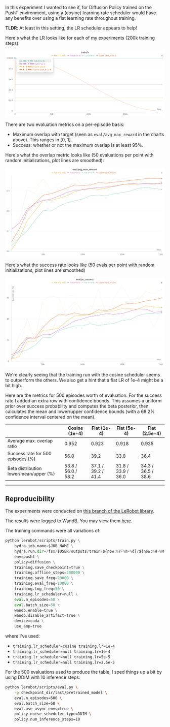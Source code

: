 In this experiment I wanted to see if, for Diffusion Policy trained on the PushT environment, using a (cosine) learning rate scheduler would have any benefits over using a flat learning rate throughout training. 

**TLDR**: At least in this setting, the LR scheduler appears to help!

Here's what the LR looks like for each of my experiments (200k training steps):

![](.images/2024-06-04-09-22-19.png)

There are two evaluation metrics on a per-episode basis:

- Maximum overlap with target (seen as `eval/avg_max_reward` in the charts above). This ranges in [0, 1].
- Success: whether or not the maximum overlap is at least 95%.

Here's what the overlap metric looks like (50 evaluations per point with random initializations, plot lines are smoothed):

![](.images/2024-06-04-09-24-14.png)

Here's what the success rate looks like (50 evals per point with random initializations, plot lines are smoothed)

![](.images/2024-06-04-09-26-33.png)

We're clearly seeing that the training run with the cosine scheduler seems to outperform the others. We also get a hint that a flat LR of 1e-4 might be a bit high.

Here are the metrics for 500 episodes worth of evaluation. For the success rate I added an extra row with confidence bounds. This assumes a uniform prior over success probability and computes the beta posterior, then calculates the mean and lower/upper confidence bounds (with a 68.2% confidence interval centered on the mean).

<blank>|Cosine (1e-4)|Flat (1e-4)|Flat (5e-4)|Flat (2.5e-4)
-|-|-|-|-
Average max. overlap ratio | 0.952 | 0.923 | 0.918 | 0.935
Success rate for 500 episodes (%) | 56.0 | 39.2 | 33.8 | 36.4
Beta distribution lower/mean/upper (%) | 53.8 / 56.0 / 58.2 | 37.1 / 39.2 / 41.4 | 31.8 / 33.9 / 36.0 | 34.3 / 36.5 / 38.6

---

## Reproducibility

The experiments were conducted on [this branch of the LeRobot library](https://github.com/alexander-soare/lerobot/tree/lr_scheduler_experiment).

The results were logged to WandB. You may view them [here](https://wandb.ai/alexander-soare/lerobot?nw=j3ce4d3ypq8).

The training commands were all variations of:

```python
python lerobot/scripts/train.py \
    hydra.job.name=$JOB_NAME \
    hydra.run.dir=/fsx/$USER/outputs/train/${now:%Y-%m-%d}/${now:%H-%M-%S}_${JOB_NAME} \
    env=pusht \
    policy=diffusion \
    training.save_checkpoint=true \
    training.offline_steps=200000 \
    training.save_freq=20000 \
    training.eval_freq=10000 \
    training.log_freq=50 \
    training.lr_scheduler=null \
    eval.n_episodes=50 \
    eval.batch_size=50 \
    wandb.enable=true \
    wandb.disable_artifact=true \
    device=cuda \
    use_amp=true
```

where I've used:
- `training.lr_scheduler=cosine training.lr=1e-4`
- `training.lr_scheduler=null training.lr=1e-4`
- `training.lr_scheduler=null training.lr=5e-5`
- `training.lr_scheduler=null training.lr=2.5e-5`

For the 500 evaluations used to produce the table, I sped things up a bit by using DDIM with 10 inference steps:

```bash
python lerobot/scripts/eval.py \
    -p checkpoint_dir/last/pretrained_model \
    eval.n_episodes=500 \
    eval.batch_size=50 \
    eval.use_async_envs=true \
    policy.noise_scheduler_type=DDIM \
    policy.num_inference_steps=10
```